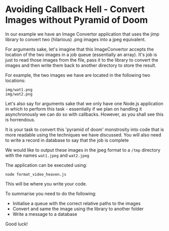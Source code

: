 # Avoiding Callback Hell - Convert Images without Pyramid of Doom

In our example we have an Image Convertor application that uses the jimp library to convert two (hilarious) .png images into a jpeg equivalent.

For arguments sake, let's imagine that this ImageConvertor accepts the location of the two images in a job queue (essentially an array). It's job is just to read those images from the file, pass it to the library to convert the images and then write them back to another directory to store the result.

For example, the two images we have are located in the following two locations:

```
img/wat1.png
img/wat2.png
```

Let's also say for arguments sake that we only have one Node.js application in which to perform this task - essentially if we plan on handling it asynchronously we can do so with callbacks. However, as you shall see this is horrendous.

It is your task to convert this 'pyramid of doom' monstrosity into code that is more readable using the techniques we have discussed.
You will also need to write a record in database to say that the job is complete

We would like to output these images in the jpeg format to a `/tmp` directory with the names `wat1.jpeg` and `wat2.jpeg`

The application can be executed using:

```
node format_video_heaven.js
```

This will be where you write your code.

To summarise you need to do the following:

* Initialise a queue with the correct relative paths to the images
* Convert and same the image using the library to another folder
* Write a message to a database 

Good luck!
  